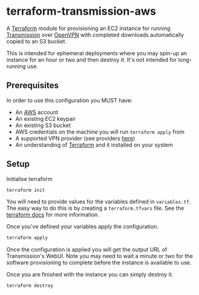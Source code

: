 # terraform-transmission-aws

A [Terraform](terraform) module for provisioning an EC2 instance for running [Transmission](transmission) over [OpenVPN](openvpn) with completed downloads automatically copied to an S3 bucket.

This is intended for ephemeral deployments where you may spin-up an instance for an hour or two and then destroy it. It's not intended for long-running use.

## Prerequisites

In order to use this configuration you MUST have:

- An [AWS](aws) account
- An existing EC2 keypair
- An existing S3 bucket
- AWS credentials on the machine you will run `terraform apply` from
- A supported VPN provider (see providers [here](https://haugene.github.io/docker-transmission-openvpn/supported-providers/))
- An understanding of [Terraform](terraform) and it installed on your system

## Setup

Initialise terraform

```bash
terraform init
```

You will need to provide values for the variables defined in `variables.tf`. The easy way to do this is by creating a `terraform.tfvars` file. See the [terraform docs](https://www.terraform.io/docs/configuration/variables.html#variable-definitions-tfvars-files) for more information.

Once you've defined your variables apply the configuration.

```bash
terraform apply
```

Once the configuration is applied you will get the output URL of Transmission's WebUI. Note you may need to wait a minute or two for the software provisioning to complete before the instance is available to use.

Once you are finished with the instance you can simply destroy it.

```bash
terraform destroy
```

[terraform]: https://www.terraform.io/
[transmission]: https://transmissionbt.com/
[openvpn]: https://openvpn.net/
[aws]: https://aws.amazon.com/
